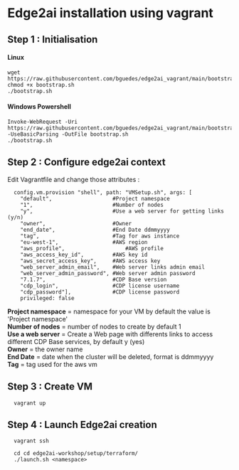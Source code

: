 # Edge2ai installation using vagrant

## Step 1 : Initialisation

#### Linux 
  
```
wget https://raw.githubusercontent.com/bguedes/edge2ai_vagrant/main/bootstrap.sh
chmod +x bootstrap.sh
./bootstrap.sh

```

#### Windows Powershell 
  
```
Invoke-WebRequest -Uri https://raw.githubusercontent.com/bguedes/edge2ai_vagrant/main/bootstrap.sh -UseBasicParsing -OutFile bootstrap.sh
./bootstrap.sh

``` 

## Step 2 : Configure edge2ai context

Edit Vagrantfile and change those attributes :

``` 
  config.vm.provision "shell", path: "VMSetup.sh", args: [
    "default",                   #Project namespace
    "1",                         #Number of nodes
    "y",                         #Use a web server for getting links (y/n)
    "owner",                     #Owner
    "end_date",                  #End Date ddmmyyyy
    "tag",                       #Tag for aws instance
    "eu-west-1",                 #AWS region
    "aws_profile",                   #AWS profile
    "aws_access_key_id",         #AWS key id
    "aws_secret_access_key",     #AWS access key
    "web_server_admin_email",    #Web server links admin email
    "web_server_admin_password", #Web server admin password
    "7.1.7",                     #CDP Base version
    "cdp_login",                 #CDP license username
    "cdp_password"],             #CDP license password
    privileged: false
```  

**Project namespace** = namespace for your VM by default the value is 'Project namespace'<br>
**Number of nodes** = number of nodes to create by default 1<br>
**Use a web server** = Create a Web page with differents links to access different CDP Base services, by default y (yes)<br>
**Owner** = the owner name <br>
**End Date** = date when the cluster will be deleted, format is ddmmyyyy<br>
**Tag** = tag used for the aws vm <br>

## Step 3 : Create VM

``` 
  vagrant up
```  

## Step 4 : Launch Edge2ai creation 

``` 
  vagrant ssh
  
  cd cd edge2ai-workshop/setup/terraform/
  ./launch.sh <namespace>
```  

